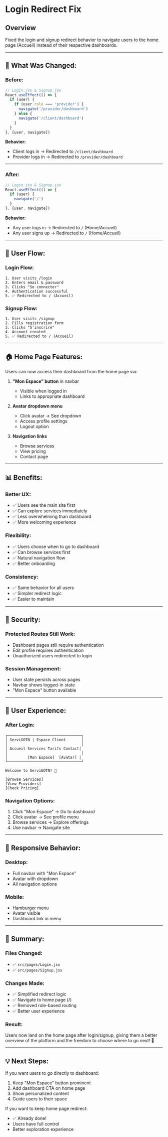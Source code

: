 # Login Redirect Fix

## Overview
Fixed the login and signup redirect behavior to navigate users to the home page (Accueil) instead of their respective dashboards.

---

## 🔧 **What Was Changed:**

### **Before:**
```javascript
// Login.jsx & Signup.jsx
React.useEffect(() => {
  if (user) {
    if (user.role === 'provider') {
      navigate('/provider/dashboard')
    } else {
      navigate('/client/dashboard')
    }
  }
}, [user, navigate])
```

**Behavior:**
- Client logs in → Redirected to `/client/dashboard`
- Provider logs in → Redirected to `/provider/dashboard`

---

### **After:**
```javascript
// Login.jsx & Signup.jsx
React.useEffect(() => {
  if (user) {
    navigate('/')
  }
}, [user, navigate])
```

**Behavior:**
- Any user logs in → Redirected to `/` (Home/Accueil)
- Any user signs up → Redirected to `/` (Home/Accueil)

---

## 🎯 **User Flow:**

### **Login Flow:**
```
1. User visits /login
2. Enters email & password
3. Clicks "Se connecter"
4. Authentication successful
5. ✅ Redirected to / (Accueil)
```

### **Signup Flow:**
```
1. User visits /signup
2. Fills registration form
3. Clicks "S'inscrire"
4. Account created
5. ✅ Redirected to / (Accueil)
```

---

## 🏠 **Home Page Features:**

Users can now access their dashboard from the home page via:

1. **"Mon Espace" button** in navbar
   - Visible when logged in
   - Links to appropriate dashboard

2. **Avatar dropdown menu**
   - Click avatar → See dropdown
   - Access profile settings
   - Logout option

3. **Navigation links**
   - Browse services
   - View pricing
   - Contact page

---

## 📊 **Benefits:**

### **Better UX:**
- ✅ Users see the main site first
- ✅ Can explore services immediately
- ✅ Less overwhelming than dashboard
- ✅ More welcoming experience

### **Flexibility:**
- ✅ Users choose when to go to dashboard
- ✅ Can browse services first
- ✅ Natural navigation flow
- ✅ Better onboarding

### **Consistency:**
- ✅ Same behavior for all users
- ✅ Simpler redirect logic
- ✅ Easier to maintain

---

## 🔐 **Security:**

### **Protected Routes Still Work:**
- Dashboard pages still require authentication
- Edit profile requires authentication
- Unauthorized users redirected to login

### **Session Management:**
- User state persists across pages
- Navbar shows logged-in state
- "Mon Espace" button available

---

## 🎨 **User Experience:**

### **After Login:**
```
┌─────────────────────────────────┐
│ ServiGOTN | Espace Client       │
│                                 │
│ Accueil Services Tarifs Contact│
│                                 │
│         [Mon Espace]  [Avatar] │
└─────────────────────────────────┘

Welcome to ServiGOTN! 🎉

[Browse Services]
[View Providers]
[Check Pricing]
```

### **Navigation Options:**
1. Click "Mon Espace" → Go to dashboard
2. Click avatar → See profile menu
3. Browse services → Explore offerings
4. Use navbar → Navigate site

---

## 📱 **Responsive Behavior:**

### **Desktop:**
- Full navbar with "Mon Espace"
- Avatar with dropdown
- All navigation options

### **Mobile:**
- Hamburger menu
- Avatar visible
- Dashboard link in menu

---

## 🎉 **Summary:**

### **Files Changed:**
- ✅ `src/pages/Login.jsx`
- ✅ `src/pages/Signup.jsx`

### **Changes Made:**
- ✅ Simplified redirect logic
- ✅ Navigate to home page (/)
- ✅ Removed role-based routing
- ✅ Better user experience

### **Result:**
Users now land on the home page after login/signup, giving them a better overview of the platform and the freedom to choose where to go next! 🚀

---

## 💡 **Next Steps:**

If you want users to go directly to dashboard:
1. Keep "Mon Espace" button prominent
2. Add dashboard CTA on home page
3. Show personalized content
4. Guide users to their space

If you want to keep home page redirect:
- ✅ Already done!
- Users have full control
- Better exploration experience
